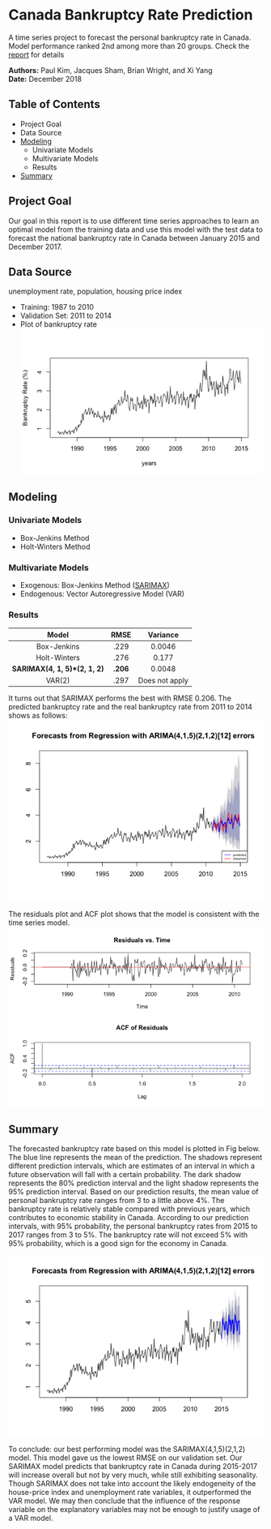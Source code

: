 # Canada Bankruptcy Rate Prediction

A time series project to forecast the personal bankruptcy rate in Canada. Model performance ranked 2nd among more than 20 groups. Check the [report](Canada_BankruptcyRate_Prediction.pdf) for details    
     
**Authors:** Paul Kim, Jacques Sham, Brian Wright, and Xi Yang      
**Date:** December 2018

## Table of Contents
- Project Goal
- Data Source
- [Modeling](#Modeling)
	- Univariate Models
	- Multivariate Models
	- Results
- [Summary](#Summary)

## Project Goal
Our goal in this report is to use different time series approaches to learn an optimal model from the training data and use this model with the test data to forecast the national bankruptcy rate in Canada between January 2015 and December 2017.      
          
## Data Source     
unemployment rate, population, housing price index    

- Training: 1987 to 2010    
- Validation Set: 2011 to 2014
- Plot of bankruptcy rate      
![BankruptcyRate](Fig/Bankruptcy_rate.png)

## Modeling<a name="Modeling"/>   
     
### Univariate Models
   
- Box-Jenkins Method     
- Holt-Winters Method  
          
### Multivariate Models
     
- Exogenous: Box-Jenkins Method ([SARIMAX](ModelFittingSARIMAX.Rmd))
- Endogenous: Vector Autoregressive Model (VAR)

### Results     
   
|Model | RMSE | Variance |
|:----:|:----:|:--------:|
|Box-Jenkins | .229 | 0.0046 |
|Holt-Winters | .276 | 0.177 |
|**SARIMAX(4, 1, 5)*(2, 1, 2)** | **.206** | 0.0048 |
|VAR(2) | .297 | Does not apply|

It turns out that SARIMAX performs the best with RMSE 0.206. The predicted bankruptcy rate and the real bankruptcy rate from 2011 to 2014 shows as follows:    
![Prediction](Fig/Forecasting_with_SARIMAX.png)     

The residuals plot and ACF plot shows that the model is consistent with the time series model.      
![Assumption](Fig/Model_assumption_test.png)   
     
## Summary<a name="Summary"/>  
   
The forecasted bankruptcy rate based on this model is plotted in Fig below.  The blue line represents the mean of the prediction.  The shadows represent different prediction intervals, which are estimates  of  an  interval  in  which  a  future  observation  will  fall  with  a  certain  probability.   The  dark  shadow represents the 80% prediction interval and the light shadow represents the 95% prediction interval.  Based on our  prediction  results,  the  mean  value  of  personal  bankruptcy  rate  ranges  from  3  to  a  little  above  4%.   The bankruptcy  rate  is  relatively  stable  compared  with  previous  years,  which  contributes  to  economic  stability  in Canada.  According to our prediction intervals, with 95% probability, the personal bankruptcy rates from 2015 to 2017 ranges from 3 to 5%.  The bankruptcy rate will not exceed 5% with 95% probability, which is a good sign for the economy in Canada.     

![Forecast](Fig/Forecast_Final.png)     
   
To conclude:  our best performing model was the SARIMAX(4,1,5)(2,1,2) model.  This model gave us the lowest RMSE on our validation set.  Our SARIMAX model predicts that bankruptcy rate in Canada during 2015-2017 will increase overall but not by very much, while still exhibiting seasonality. Though SARIMAX does not take into account the likely endogeneity of the house-price index and unemployment rate variables, it outperformed the VAR model.  We may then conclude that the influence of the response variable on the explanatory variables may not be enough to justify usage of a VAR model.         
